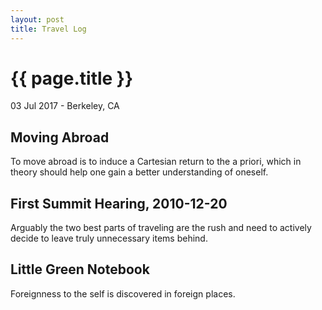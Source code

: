 ```yaml
---
layout: post
title: Travel Log
---
```


{{ page.title }}
================

<p class="meta">03 Jul 2017 - Berkeley, CA</p>

## Moving Abroad

To move abroad is to induce a Cartesian return to the a priori, which in theory should help one gain a better understanding of oneself.

## First Summit Hearing, 2010-12-20

Arguably the two best parts of traveling are the rush and need to actively decide to leave truly unnecessary items behind.

## Little Green Notebook

Foreignness to the self is discovered in foreign places.